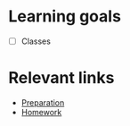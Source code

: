# Learning goals
- [ ] Classes

# Relevant links
* [Preparation](preparation.md)
* [Homework](homework.md)
